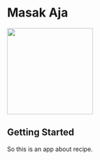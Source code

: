 # Masak Aja

<p float="left">
  <img src="[https://user-images.githubusercontent.com/88997085/169767934-a32f2740-b5ec-484a-b323-5bf1485ca652.png](https://user-images.githubusercontent.com/88997085/171341855-4962b059-98a8-4ee7-83f0-b0eacd235f43.png)" width="200" />
  
</p>

## Getting Started

So this is an app about recipe.
